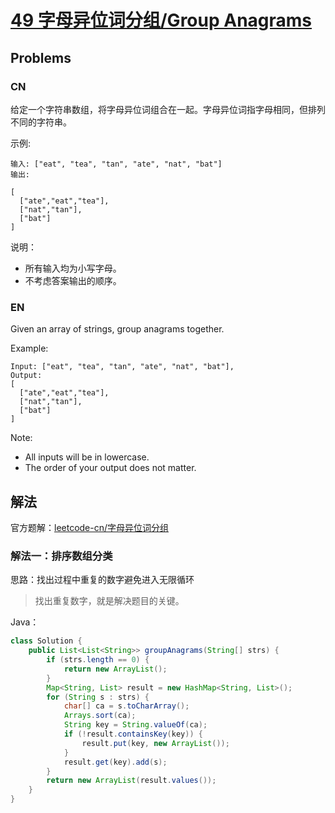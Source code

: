 # [49 字母异位词分组/Group Anagrams](https://leetcode-cn.com/problems/group-anagrams/)

## Problems

### CN

给定一个字符串数组，将字母异位词组合在一起。字母异位词指字母相同，但排列不同的字符串。

示例:
```
输入: ["eat", "tea", "tan", "ate", "nat", "bat"]
输出:

[
  ["ate","eat","tea"],
  ["nat","tan"],
  ["bat"]
]
```

说明：

- 所有输入均为小写字母。
- 不考虑答案输出的顺序。


### EN

Given an array of strings, group anagrams together.

Example:
```
Input: ["eat", "tea", "tan", "ate", "nat", "bat"],
Output:
[
  ["ate","eat","tea"],
  ["nat","tan"],
  ["bat"]
]
```

Note:

- All inputs will be in lowercase.
- The order of your output does not matter.

## 解法

官方题解：[leetcode-cn/字母异位词分组](https://leetcode-cn.com/problems/group-anagrams/solution/zi-mu-yi-wei-ci-fen-zu-by-leetcode/)

### 解法一：排序数组分类

思路：找出过程中重复的数字避免进入无限循环

> 找出重复数字，就是解决题目的关键。

Java：

```java
class Solution {
    public List<List<String>> groupAnagrams(String[] strs) {
        if (strs.length == 0) {
            return new ArrayList();
        }
        Map<String, List> result = new HashMap<String, List>();
        for (String s : strs) {
            char[] ca = s.toCharArray();
            Arrays.sort(ca);
            String key = String.valueOf(ca);
            if (!result.containsKey(key)) {
                result.put(key, new ArrayList());
            }
            result.get(key).add(s);
        }
        return new ArrayList(result.values());
    }
}
```